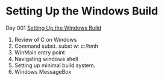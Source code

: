 Setting Up the Windows Build
============================

Day 001 [Setting Up the Windows Build](https://www.youtube.com/watch?v=Ee3EtYb8d1o)

1. Review of C on Windows
2. Command subst. subst w: c:/hmh
3. WinMain entry point
4. Navigating windows shell
5. Setting up minimal build system.
6. Windows MessageBox